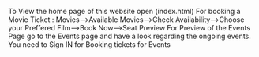 To View the home page of this website open (index.html)
For booking a Movie Ticket :
Movies-->Available Movies-->Check Availability-->Choose your Preffered Film-->Book Now-->Seat Preview
For Preview of the Events Page go to the Events page and have a look regarding the ongoing events.
You need to Sign IN for Booking tickets for Events
